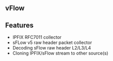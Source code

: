 ## vFlow

## Features
- IPFIX RFC7011 collector
- sFLow v5 raw header packet collector
- Decoding sFlow raw header L2/L3/L4 
- Cloning IPFIX/sFlow stream to other source(s)
